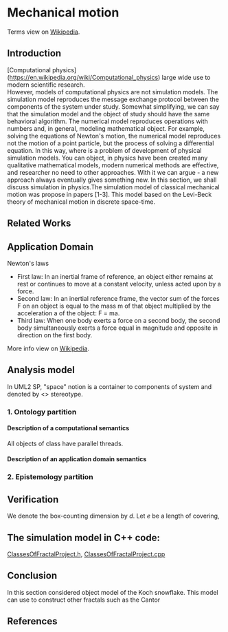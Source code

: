 # Mechanical motion
Terms view on [Wikipedia](https://en.wikipedia.org/wiki/Fractal).
## Introduction
 [Computational physics] (https://en.wikipedia.org/wiki/Computational_physics) large wide use to modern scientific research.  
 However, models of computational physics are not simulation models. The simulation model reproduces the message exchange protocol
 between the components of the system under study. Somewhat simplifying, we can say that the simulation model and 
 the object of study should have the same behavioral algorithm. The numerical model reproduces operations with numbers and, 
 in general, modeling mathematical object. For example, solving the equations of Newton's motion, 
 the numerical model reproduces not the motion of a point particle, but the process of solving a differential equation. 
 In this way, where is a problem of development of physical simulation models. 
 You can object, in physics have been created many qualitative mathematical models, modern numerical methods are effective, 
 and researcher no need to other approaches. With it we can argue - a new approach always eventually gives something new.
In this section, we shall discuss simulation in physics.The simulation model of classical mechanical motion was propose 
in papers [1-3]. This model based on the Levi-Beck theory of mechanical motion in discrete space-time.
## Related Works


## Application Domain
Newton's laws
- First law:	In an inertial frame of reference, an object either remains at rest or continues to move at a constant velocity, 
unless acted upon by a force. 
- Second law:	In an inertial reference frame, the vector sum of the forces F on an object is equal to the mass m 
of that object multiplied by the acceleration a of the object: F = ma. 
- Third law:	When one body exerts a force on a second body, the second body simultaneously exerts a force equal 
in magnitude and opposite in direction on the first body.

More info view on [Wikipedia](https://en.wikipedia.org/wiki/Newton%27s_laws_of_motion).

## Analysis model
In UML2 SP, "space" notion is a container to components of system and denoted by <<Space>> stereotype. 

### 1. Ontology partition
#### Description of a computational semantics
All objects of class have parallel threads.

#### Description of an application domain semantics
### 2. Epistemology partition

## Verification
We denote the box-counting dimension by *d*. Let *e* be a length of covering, 

## The simulation model in C++ code:  
[ClassesOfFractalProject.h](https://github.com/vgurianov/uml-sp/blob/master/examples/fractal/ClassesOfFractalProject.h), 
[ClassesOfFractalProject.cpp](https://github.com/vgurianov/uml-sp/blob/master/examples/fractal/ClassesOfFractalProject.cpp)

## Conclusion
In this section considered object model of the Koch snowflake. This model can use to construct other fractals such as the Cantor 

## References
